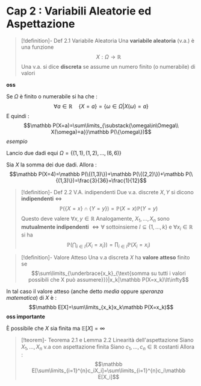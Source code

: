 # Cap 2 : Variabili Aleatorie ed Aspettazione

>[!definition]- Def 2.1 Variabile Aleatoria
>Una **variabile aleatoria** (v.a.) è una funzione $$X:\Omega\to\mathbb R$$
>Una v.a. si dice **discreta** se assume un numero finito (o numerabile) di valori

**oss** 

Se $\Omega$ è finito o numerabile si ha che : $$\forall a\in\mathbb R\quad\{X=a\}=\{\omega\in\Omega|X(\omega)=a\}$$
E quindi : 
$$\mathbb P(X=a)=\sum\limits_{\substack{\omega\in\Omega\\ X(\omega)=a}}\mathbb P(\{\omega\})$$
*esempio*

Lancio due dadi equi 
$\Omega=\{(1,1),(1,2),\dots,(6,6)\}$

Sia $X$ la somma dei due dadi. Allora : 
$$\mathbb P(X=4)=\mathbb P(\{(1,3)\})+\mathbb P(\{(2,2)\})+\mathbb P(\{(1,3)\})=\frac{3}{36}=\frac{1}{12}$$


>[!definition]- Def 2.2 V.A. indipendenti
>Due v.a. discrete $X,Y$ si dicono **indipendenti** $\iff$ $$\mathbb P(\{X=x\}\cap\{Y=y\})=\mathbb P(X=x)\mathbb P(Y=y)$$
>Questo deve valere $\forall x,y\in\mathbb R$
>Analogamente, $X_1,\dots,X_n$ sono **mutualmente indipendenti** $\iff\forall$ sottoinsieme $I\subseteq\{1,\dots,k\}$ e $\forall x_i\in\mathbb R$ si ha $$\mathbb P\left(\bigcap_{i\in I}\{X_i=x_i\}\right)=\prod_{i\in I}\mathbb P(X_i=x_i)$$

>[!definition]- Valore Atteso
>Una v.a discreta $X$ ha **valore atteso** finito se $$\sum\limits_{\underbrace{x_k}_{\text{somma su tutti i valori possibili che X può assumere}}}|x_k|\mathbb P(X=x_k)\lt\infty$$

In tal caso il valore atteso (anche detto *media* oppure *speranza matematica*) di $X$ è : $$\mathbb E[X]=\sum\limits_{x_k}x_k\mathbb P(X=x_k)$$
**oss importante** 

È possibile che $X$ sia finita ma $\mathbb E[X]=\infty$

>[!teorem]- Teorema 2.1 e Lemma 2.2 Linearità dell'aspettazione
>Siano $X_1,\dots,X_n$ v.a con aspettazione finita
>Siano $c_1,\dots,c_n\in\mathbb R$ costanti
>Allora : $$\mathbb E[\sum\limits_{i=1}^{n}c_iX_i]=\sum\limits_{i=1}^{n}c_i\mathbb E[X_i]$$

